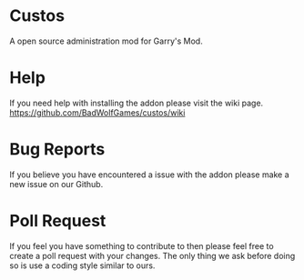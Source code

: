 # Custos
A open source administration mod for Garry's Mod.

# Help
If you need help with installing the addon please visit the wiki page. https://github.com/BadWolfGames/custos/wiki

# Bug Reports
If you believe you have encountered a issue with the addon please make a new issue on our Github.

# Poll Request
If you feel you have something to contribute to then please feel free to create a poll request with your changes. The only thing we ask before doing so is use a coding style similar to ours.
